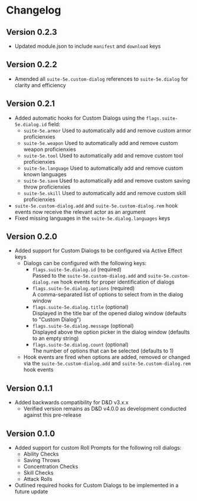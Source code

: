 # Changelog

## Version 0.2.3
- Updated module.json to include `manifest` and `download` keys

## Version 0.2.2
- Amended all `suite-5e.custom-dialog` references to `suite-5e.dialog` for clarity and efficiency

## Version 0.2.1
- Added automatic hooks for Custom Dialogs using the `flags.suite-5e.dialog.id` field:
    - `suite-5e.armor` Used to automatically add and remove custom armor proficienxies
    - `suite-5e.weapon` Used to automatically add and remove custom weapon proficienxies
    - `suite-5e.tool` Used to automatically add and remove custom tool proficienxies
    - `suite-5e.language` Used to automatically add and remove custom known languages
    - `suite-5e.save` Used to automatically add and remove custom saving throw proficienxies
    - `suite-5e.skill` Used to automatically add and remove custom skill proficienxies
- `suite-5e.custom-dialog.add` and `suite-5e.custom-dialog.rem` hook events now receive the relevant actor as an argument
- Fixed missing languages in the `suite-5e.dialog.languages` keys

## Version 0.2.0
- Added support for Custom Dialogs to be configured via Active Effect keys
    - Dialogs can be configured with the following keys:
        - `flags.suite-5e.dialog.id` (required)  
        Passed to the `suite-5e.custom-dialog.add` and `suite-5e.custom-dialog.rem` hook events for proper identification of dialogs
        - `flags.suite-5e.dialog.options` (required)  
        A comma-separated list of options to select from in the dialog window
        - `flags.suite-5e.dialog.title` (optional)  
        Displayed in the title bar of the opened dialog window (defaults to "Custom Dialog")
        - `flags.suite-5e.dialog.message` (optional)  
        Displayed above the option picker in the dialog window (defaults to an empty string)
        - `flags.suite-5e.dialog.count` (optional)  
        The number of options that can be selected (defaults to 1)
    - Hook events are fired when options are added, removed or changed via the `suite-5e.custom-dialog.add` and `suite-5e.custom-dialog.rem` hook events

## Version 0.1.1
- Added backwards compatibility for D&D v3.x.x
    - Verified version remains as D&D v4.0.0 as development conducted against this pre-release

## Version 0.1.0
- Added support for custom Roll Prompts for the following roll dialogs:
    - Ability Checks
    - Saving Throws
    - Concentration Checks
    - Skill Checks
    - Attack Rolls
- Outlined required hooks for Custom Dialogs to be implemented in a future update
 